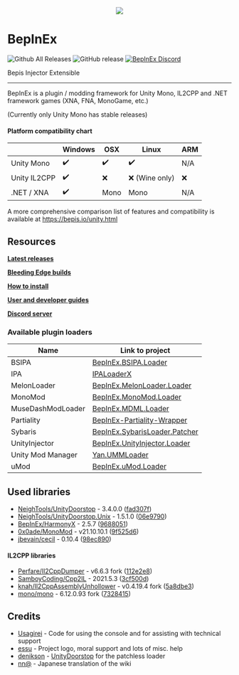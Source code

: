 ﻿<p align="center">
    <img src="https://avatars2.githubusercontent.com/u/39589027?s=256">
</p>

# BepInEx
![Github All Releases](https://img.shields.io/github/downloads/bepinex/bepinex/total.svg)
![GitHub release](https://img.shields.io/github/release/bepinex/bepinex.svg)
[![BepInEx Discord](https://user-images.githubusercontent.com/7288322/34429117-c74dbd12-ecb8-11e7-896d-46369cd0de5b.png)](https://discord.gg/MpFEDAg)

Bepis Injector Extensible

---

BepInEx is a plugin / modding framework for Unity Mono, IL2CPP and .NET framework games (XNA, FNA, MonoGame, etc.)

(Currently only Unity Mono has stable releases)

#### Platform compatibility chart

|              | Windows | OSX  | Linux | ARM |
|--------------|---------|------|-------|-----|
| Unity Mono   | ✔️       | ✔️    | ✔️     | N/A |
| Unity IL2CPP | ✔️       | ❌    | ❌ (Wine only)  | ❌   |
| .NET / XNA   | ✔️       | Mono | Mono  | N/A |

A more comprehensive comparison list of features and compatibility is available at https://bepis.io/unity.html


## Resources

**[Latest releases](https://github.com/BepInEx/BepInEx/releases)**

**[Bleeding Edge builds](https://builds.bepis.io/projects/bepinex_be)**

**[How to install](https://docs.bepinex.dev/master/articles/user_guide/installation/index.html)**

**[User and developer guides](https://docs.bepinex.dev/master/)**

**[Discord server](https://discord.gg/MpFEDAg)**

### Available plugin loaders

| Name              | Link to project                                                                           |
|-------------------|-------------------------------------------------------------------------------------------|
| BSIPA             | [BepInEx.BSIPA.Loader](https://github.com/BepInEx/BepInEx.BSIPA.Loader)                   |
| IPA               | [IPALoaderX](https://github.com/BepInEx/IPALoaderX)                                       |
| MelonLoader       | [BepInEx.MelonLoader.Loader](https://github.com/BepInEx/BepInEx.MelonLoader.Loader)       |
| MonoMod           | [BepInEx.MonoMod.Loader](https://github.com/BepInEx/BepInEx.MonoMod.Loader)               |
| MuseDashModLoader | [BepInEx.MDML.Loader](https://github.com/BepInEx/BepInEx.MDML.Loader)                     |
| Partiality        | [BepInEx-Partiality-Wrapper](https://github.com/sinai-dev/BepInEx-Partiality-Wrapper)     |
| Sybaris           | [BepInEx.SybarisLoader.Patcher](https://github.com/BepInEx/BepInEx.SybarisLoader.Patcher) |
| UnityInjector     | [BepInEx.UnityInjector.Loader](https://github.com/BepInEx/BepInEx.UnityInjectorLoader)    |
| Unity Mod Manager | [Yan.UMMLoader](https://github.com/hacknet-bar/Yan.UMMLoader)                             |
| uMod              | [BepInEx.uMod.Loader](https://github.com/BepInEx/BepInEx.uMod.Loader)                     |

## Used libraries
- [NeighTools/UnityDoorstop](https://github.com/NeighTools/UnityDoorstop) -
  3.4.0.0 ([fad307f](https://github.com/NeighTools/UnityDoorstop/commit/fad307fda5c968d05675f17a49af7e790966fec3))
- [NeighTools/UnityDoorstop.Unix](https://github.com/NeighTools/UnityDoorstop.Unix) -
  1.5.1.0 ([06e9790](https://github.com/NeighTools/UnityDoorstop.Unix/commit/06e979008730cf89c6bcf8806f2c18c80b0a7b21))
- [BepInEx/HarmonyX](https://github.com/BepInEx/HarmonyX) -
  2.5.7 ([9688051](https://github.com/BepInEx/HarmonyX/commit/9688051fa44d0fab947981746c787a4afd2ee01e))
- [0x0ade/MonoMod](https://github.com/0x0ade/MonoMod) -
  v21.10.10.1 ([9f525d6](https://github.com/MonoMod/MonoMod/commit/c5252c17628a4b68a2849ad45918eeb73c5e3d89))
- [jbevain/cecil](https://github.com/jbevain/cecil) -
  0.10.4 ([98ec890](https://github.com/jbevain/cecil/commit/98ec890d44643ad88d573e97be0e120435eda732))

#### IL2CPP libraries

- [Perfare/Il2CppDumper](https://github.com/Perfare/Il2CppDumper) - v6.6.3
  fork ([112e2e8](https://github.com/BepInEx/Il2CppDumper/commit/112e2e8c369dfcb6d5718fd4ad7e3838d7ddabbf))
- [SamboyCoding/Cpp2IL](https://github.com/SamboyCoding/Cpp2IL)  -
  2021.5.3 ([3cf500d](https://github.com/SamboyCoding/Cpp2IL/commit/3cf500d194943703ed594cb444e4f4303e5ee5b9))
- [knah/Il2CppAssemblyUnhollower](https://github.com/knah/Il2CppAssemblyUnhollower) - v0.4.19.4
  fork ([5a8dbe3](https://github.com/BepInEx/Il2CppAssemblyUnhollower/commit/5a8dbe3018a76adaf77b2c1480bf522aad9fed19))
- [mono/mono](https://github.com/mono/mono) - 6.12.0.93
  fork ([7328415](https://github.com/BepInEx/mono/commit/7328415ac575399a71f32487e97bce9d5fe7f6ca))

## Credits
- [Usagirei](https://github.com/Usagirei) - Code for using the console and for assisting with technical support
- [essu](https://github.com/exdownloader) - Project logo, moral support and lots of misc. help
- [denikson](https://github.com/denikson) - [UnityDoorstop](https://github.com/NeighTools/UnityDoorstop) for the patchless loader
- [nn@](https://twitter.com/NnAone2cmg) - Japanese translation of the wiki
